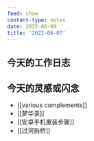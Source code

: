```yaml
---
feed: show
content-type: notes
date: 2022-06-09
title: '2022-06-07'
---
```


## 今天的工作日志

## 今天的灵感或闪念

- [[various complements]]
- [[梦华录]]
- [[安卓手机重装步骤]]
- [[过河拆桥]]
